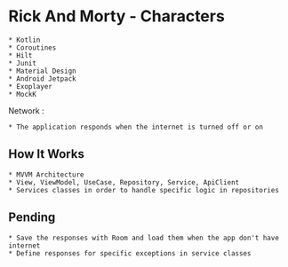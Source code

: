 # Rick And Morty - Characters

	* Kotlin
	* Coroutines
	* Hilt
	* Junit
	* Material Design
	* Android Jetpack
    * Exoplayer
    * MockK

Network :

    * The application responds when the internet is turned off or on

## How It Works

    * MVVM Architecture
    * View, ViewModel, UseCase, Repository, Service, ApiClient
    * Services classes in order to handle specific logic in repositories

## Pending

    * Save the responses with Room and load them when the app don't have internet
    * Define responses for specific exceptions in service classes

